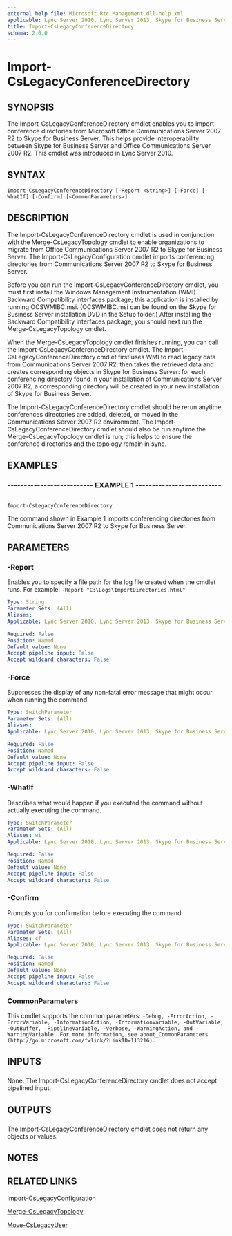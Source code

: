 ```yaml
---
external help file: Microsoft.Rtc.Management.dll-help.xml
applicable: Lync Server 2010, Lync Server 2013, Skype for Business Server 2015, Skype for Business Server 2019
title: Import-CsLegacyConferenceDirectory
schema: 2.0.0
---
```


# Import-CsLegacyConferenceDirectory

## SYNOPSIS

The Import-CsLegacyConferenceDirectory cmdlet enables you to import conference directories from Microsoft Office Communications Server 2007 R2 to Skype for Business Server.
This helps provide interoperability between Skype for Business Server and Office Communications Server 2007 R2.
This cmdlet was introduced in Lync Server 2010.



## SYNTAX

```
Import-CsLegacyConferenceDirectory [-Report <String>] [-Force] [-WhatIf] [-Confirm] [<CommonParameters>]
```

## DESCRIPTION

The Import-CsLegacyConferenceDirectory cmdlet is used in conjunction with the Merge-CsLegacyTopology cmdlet to enable organizations to migrate from Office Communications Server 2007 R2 to Skype for Business Server.
The Import-CsLegacyConfiguration cmdlet imports conferencing directories from Communications Server 2007 R2 to Skype for Business Server.

Before you can run the Import-CsLegacyConferenceDirectory cmdlet, you must first install the Windows Management Instrumentation (WMI) Backward Compatibility interfaces package; this application is installed by running OCSWMIBC.msi.
(OCSWMIBC.msi can be found on the Skype for Business Server installation DVD in the Setup folder.) After installing the Backward Compatibility interfaces package, you should next run the Merge-CsLegacyTopology cmdlet.

When the Merge-CsLegacyTopology cmdlet finishes running, you can call the Import-CsLegacyConferenceDirectory cmdlet.
The Import-CsLegacyConferenceDirectory cmdlet first uses WMI to read legacy data from Communications Server 2007 R2, then takes the retrieved data and creates corresponding objects in Skype for Business Server: for each conferencing directory found in your installation of Communications Server 2007 R2, a corresponding directory will be created in your new installation of Skype for Business Server.

The Import-CsLegacyConferenceDirectory cmdlet should be rerun anytime conferences directories are added, deleted, or moved in the Communications Server 2007 R2 environment.
The Import-CsLegacyConferenceDirectory cmdlet should also be run anytime the Merge-CsLegacyTopology cmdlet is run; this helps to ensure the conference directories and the topology remain in sync.



## EXAMPLES

### -------------------------- EXAMPLE 1 -------------------------- 
```

Import-CsLegacyConferenceDirectory

```

The command shown in Example 1 imports conferencing directories from Communications Server 2007 R2 to Skype for Business Server.

## PARAMETERS

### -Report
Enables you to specify a file path for the log file created when the cmdlet runs.
For example: `-Report "C:\Logs\ImportDirectories.html"`

```yaml
Type: String
Parameter Sets: (All)
Aliases: 
Applicable: Lync Server 2010, Lync Server 2013, Skype for Business Server 2015, Skype for Business Server 2019

Required: False
Position: Named
Default value: None
Accept pipeline input: False
Accept wildcard characters: False
```

### -Force
Suppresses the display of any non-fatal error message that might occur when running the command.

```yaml
Type: SwitchParameter
Parameter Sets: (All)
Aliases: 
Applicable: Lync Server 2010, Lync Server 2013, Skype for Business Server 2015, Skype for Business Server 2019

Required: False
Position: Named
Default value: None
Accept pipeline input: False
Accept wildcard characters: False
```

### -WhatIf
Describes what would happen if you executed the command without actually executing the command.

```yaml
Type: SwitchParameter
Parameter Sets: (All)
Aliases: wi
Applicable: Lync Server 2010, Lync Server 2013, Skype for Business Server 2015, Skype for Business Server 2019

Required: False
Position: Named
Default value: None
Accept pipeline input: False
Accept wildcard characters: False
```

### -Confirm
Prompts you for confirmation before executing the command.

```yaml
Type: SwitchParameter
Parameter Sets: (All)
Aliases: cf
Applicable: Lync Server 2010, Lync Server 2013, Skype for Business Server 2015, Skype for Business Server 2019

Required: False
Position: Named
Default value: None
Accept pipeline input: False
Accept wildcard characters: False
```

### CommonParameters
This cmdlet supports the common parameters: `-Debug, -ErrorAction, -ErrorVariable, -InformationAction, -InformationVariable, -OutVariable, -OutBuffer, -PipelineVariable, -Verbose, -WarningAction, and -WarningVariable. For more information, see about_CommonParameters (http://go.microsoft.com/fwlink/?LinkID=113216).`

## INPUTS

###  
None.
The Import-CsLegacyConferenceDirectory cmdlet does not accept pipelined input.

## OUTPUTS

###  
The Import-CsLegacyConferenceDirectory cmdlet does not return any objects or values.

## NOTES

## RELATED LINKS

[Import-CsLegacyConfiguration](Import-CsLegacyConfiguration.md)

[Merge-CsLegacyTopology](Merge-CsLegacyTopology.md)

[Move-CsLegacyUser](Move-CsLegacyUser.md)


